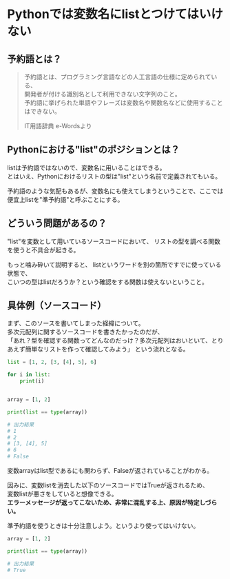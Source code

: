 # Pythonでは変数名にlistとつけてはいけない


## 予約語とは？

> 予約語とは、プログラミング言語などの人工言語の仕様に定められている、  
> 開発者が付ける識別名として利用できない文字列のこと。  
> 予約語に挙げられた単語やフレーズは変数名や関数名などに使用することはできない。  
> 
> IT用語辞典 e-Wordsより

## Pythonにおける"list"のポジションとは？

listは予約語ではないので、変数名に用いることはできる。  
とはいえ、Pythonにおけるリストの型は"list"という名前で定義されてもいる。

予約語のような気配もあるが、変数名にも使えてしまうということで、ここでは便宜上listを"準予約語"と呼ぶことにする。

## どういう問題があるの？

"list"を変数として用いているソースコードにおいて、
リストの型を調べる関数を使うと不具合が起きる。

もっと噛み砕いて説明すると、
listというワードを別の箇所ですでに使っている状態で、  
こいつの型はlistだろうか？という確認をする関数は使えないということ。

## 具体例（ソースコード）


まず、このソースを書いてしまった経緯について。  
多次元配列に関するソースコードを書きたかったのだが、  
「あれ？型を確認する関数ってどんなのだっけ？多次元配列はおいといて、とりあえず簡単なリストを作って確認してみよう」
という流れとなる。

```Python
list = [1, 2, [3, [4], 5], 6]

for i in list:
    print(i)


array = [1, 2]

print(list == type(array))

# 出力結果
# 1
# 2
# [3, [4], 5]
# 6
# False
```

変数arrayはlist型であるにも関わらず、Falseが返されていることがわかる。  

因みに、変数listを消去した以下のソースコードではTrueが返されるため、  
変数listが悪さをしていると想像できる。  
**エラーメッセージが返ってこないため、非常に混乱する上、原因が特定しづらい。**  

準予約語を使うときは十分注意しよう。というより使ってはいけない。

```Python
array = [1, 2]

print(list == type(array))

# 出力結果
# True
```
